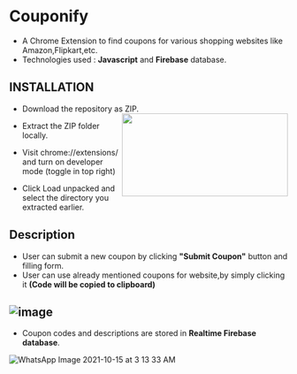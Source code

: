# Couponify
- A Chrome Extension to find coupons for various shopping websites like Amazon,Flipkart,etc.
- Technologies used : **Javascript** and **Firebase** database.

## INSTALLATION
- Download the repository as ZIP.<img align="right" width="300" height="150" src="https://user-images.githubusercontent.com/92536795/137401383-442a9800-b8f4-4771-94c6-02ab5e52aae8.png">
- Extract the ZIP folder locally.

- Visit chrome://extensions/ and turn on developer mode (toggle in top right)
- Click Load unpacked and select the directory you extracted earlier.                  

## Description
- User can submit a new coupon by clicking  **"Submit Coupon"**  button and filling form.
- User can use already mentioned coupons for website,by simply clicking it **(Code will be copied to clipboard)**

![image](https://user-images.githubusercontent.com/92536795/137398758-66493a34-50c4-4e92-b484-b3f400c26d23.png)
---

- Coupon codes and descriptions are stored in **Realtime Firebase database**.

![WhatsApp Image 2021-10-15 at 3 13 33 AM](https://user-images.githubusercontent.com/92536795/137400355-d1c2237c-868c-48cf-97aa-b71c69d80c16.jpeg)

